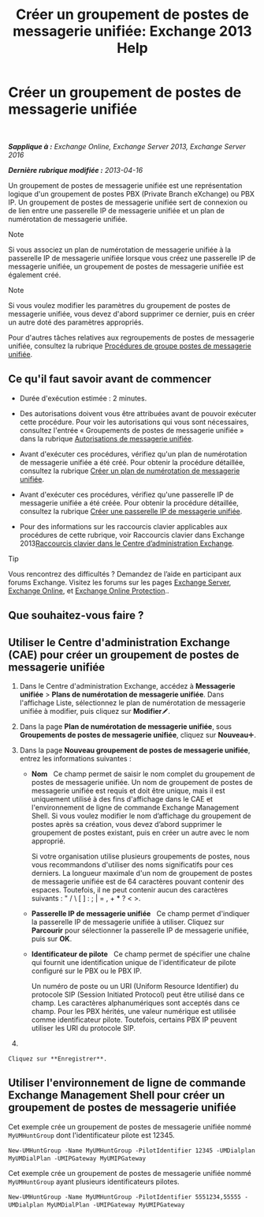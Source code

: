 ﻿---
title: 'Créer un groupement de postes de messagerie unifiée: Exchange 2013 Help'
TOCTitle: Créer un groupement de postes de messagerie unifiée
ms:assetid: 43ecb1ec-5f82-4516-9010-de8f954d3758
ms:mtpsurl: https://technet.microsoft.com/fr-fr/library/Aa997679(v=EXCHG.150)
ms:contentKeyID: 50555386
ms.date: 05/23/2018
mtps_version: v=EXCHG.150
f1_keywords:
- Microsoft.Exchange.Management.SnapIn.Esm.Servers.UnifiedMessaging.CreateUMHuntGroupWizardForm.CreateUMHuntGroupWizardPage1
ms.translationtype: MT
---

# Créer un groupement de postes de messagerie unifiée

 

_**Sapplique à :** Exchange Online, Exchange Server 2013, Exchange Server 2016_

_**Dernière rubrique modifiée :** 2013-04-16_

Un groupement de postes de messagerie unifiée est une représentation logique d'un groupement de postes PBX (Private Branch eXchange) ou PBX IP. Un groupement de postes de messagerie unifiée sert de connexion ou de lien entre une passerelle IP de messagerie unifiée et un plan de numérotation de messagerie unifiée.

> [!NOTE]
> Si vous associez un plan de numérotation de messagerie unifiée à la passerelle IP de messagerie unifiée lorsque vous créez une passerelle IP de messagerie unifiée, un groupement de postes de messagerie unifiée est également créé.


> [!NOTE]
> Si vous voulez modifier les paramètres du groupement de postes de messagerie unifiée, vous devez d'abord supprimer ce dernier, puis en créer un autre doté des paramètres appropriés.


Pour d'autres tâches relatives aux regroupements de postes de messagerie unifiée, consultez la rubrique [Procédures de groupe postes de messagerie unifiée](um-hunt-group-procedures-exchange-2013-help.md).

## Ce qu'il faut savoir avant de commencer

  - Durée d'exécution estimée : 2 minutes.

  - Des autorisations doivent vous être attribuées avant de pouvoir exécuter cette procédure. Pour voir les autorisations qui vous sont nécessaires, consultez l'entrée « Groupements de postes de messagerie unifiée » dans la rubrique [Autorisations de messagerie unifiée](unified-messaging-permissions-exchange-2013-help.md).

  - Avant d'exécuter ces procédures, vérifiez qu'un plan de numérotation de messagerie unifiée a été créé. Pour obtenir la procédure détaillée, consultez la rubrique [Créer un plan de numérotation de messagerie unifiée](create-a-um-dial-plan-exchange-2013-help.md).

  - Avant d'exécuter ces procédures, vérifiez qu'une passerelle IP de messagerie unifiée a été créée. Pour obtenir la procédure détaillée, consultez la rubrique [Créer une passerelle IP de messagerie unifiée](create-a-um-ip-gateway-exchange-2013-help.md).

  - Pour des informations sur les raccourcis clavier applicables aux procédures de cette rubrique, voir Raccourcis clavier dans Exchange 2013[Raccourcis clavier dans le Centre d’administration Exchange](keyboard-shortcuts-in-the-exchange-admin-center-exchange-online-protection-help.md).

> [!TIP]
> Vous rencontrez des difficultés ? Demandez de l’aide en participant aux forums Exchange. Visitez les forums sur les pages <a href="https://go.microsoft.com/fwlink/p/?linkid=60612">Exchange Server</a>, <a href="https://go.microsoft.com/fwlink/p/?linkid=267542">Exchange Online</a>, et <a href="https://go.microsoft.com/fwlink/p/?linkid=285351">Exchange Online Protection</a>..


## Que souhaitez-vous faire ?

## Utiliser le Centre d'administration Exchange (CAE) pour créer un groupement de postes de messagerie unifiée

1.  Dans le Centre d'administration Exchange, accédez à **Messagerie unifiée** \> **Plans de numérotation de messagerie unifiée**. Dans l'affichage Liste, sélectionnez le plan de numérotation de messagerie unifiée à modifier, puis cliquez sur **Modifier**![Icône Modifier](images/Bb124582.6f53ccb2-1f13-4c02-bea0-30690e6ea71d(EXCHG.150).gif "Icône Modifier").

2.  Dans la page **Plan de numérotation de messagerie unifiée**, sous **Groupements de postes de messagerie unifiée**, cliquez sur **Nouveau**![Icône Ajouter](images/JJ218640.c1e75329-d6d7-4073-a27d-498590bbb558(EXCHG.150).gif "Icône Ajouter").

3.  Dans la page **Nouveau groupement de postes de messagerie unifiée**, entrez les informations suivantes :
    
      - **Nom**   Ce champ permet de saisir le nom complet du groupement de postes de messagerie unifiée. Un nom de groupement de postes de messagerie unifiée est requis et doit être unique, mais il est uniquement utilisé à des fins d'affichage dans le CAE et l'environnement de ligne de commande Exchange Management Shell. Si vous voulez modifier le nom d’affichage du groupement de postes après sa création, vous devez d’abord supprimer le groupement de postes existant, puis en créer un autre avec le nom approprié.
        
        Si votre organisation utilise plusieurs groupements de postes, nous vous recommandons d'utiliser des noms significatifs pour ces derniers. La longueur maximale d'un nom de groupement de postes de messagerie unifiée est de 64 caractères pouvant contenir des espaces. Toutefois, il ne peut contenir aucun des caractères suivants : " / \\ \[ \] : ; | = , + \* ? \< \>.
    
      - **Passerelle IP de messagerie unifiée**   Ce champ permet d'indiquer la passerelle IP de messagerie unifiée à utiliser. Cliquez sur **Parcourir** pour sélectionner la passerelle IP de messagerie unifiée, puis sur **OK**.
    
      - **Identificateur de pilote**   Ce champ permet de spécifier une chaîne qui fournit une identification unique de l'identificateur de pilote configuré sur le PBX ou le PBX IP.
        
        Un numéro de poste ou un URI (Uniform Resource Identifier) du protocole SIP (Session Initiated Protocol) peut être utilisé dans ce champ. Les caractères alphanumériques sont acceptés dans ce champ. Pour les PBX hérités, une valeur numérique est utilisée comme identificateur pilote. Toutefois, certains PBX IP peuvent utiliser les URI du protocole SIP.

4.  
    
    Cliquez sur **Enregistrer**.

## Utiliser l'environnement de ligne de commande Exchange Management Shell pour créer un groupement de postes de messagerie unifiée

Cet exemple crée un groupement de postes de messagerie unifiée nommé `MyUMHuntGroup` dont l'identificateur pilote est 12345.

    New-UMHuntGroup -Name MyUMHuntGroup -PilotIdentifier 12345 -UMDialplan MyUMDialPlan -UMIPGateway MyUMIPGateway

Cet exemple crée un groupement de postes de messagerie unifiée nommé `MyUMHuntGroup` ayant plusieurs identificateurs pilotes.

    New-UMHuntGroup -Name MyUMHuntGroup -PilotIdentifier 5551234,55555 -UMDialplan MyUMDialPlan -UMIPGateway MyUMIPGateway

